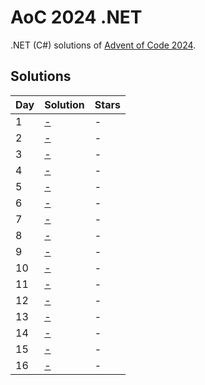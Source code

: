 # AoC 2024 .NET

.NET (C#) solutions of [Advent of Code 2024](https://adventofcode.com/2024).

## Solutions

|Day|Solution|Stars|
|--|--|--|
|1|[-](https://github.com/melanchall/aoc2024net/blob/main/Aoc2024Net/Days/Day1.cs)|-|
|2|[-](https://github.com/melanchall/aoc2024net/blob/main/Aoc2024Net/Days/Day2.cs)|-|
|3|[-](https://github.com/melanchall/aoc2024net/blob/main/Aoc2024Net/Days/Day3.cs)|-|
|4|[-](https://github.com/melanchall/aoc2024net/blob/main/Aoc2024Net/Days/Day4.cs)|-|
|5|[-](https://github.com/melanchall/aoc2024net/blob/main/Aoc2024Net/Days/Day5.cs)|-|
|6|[-](https://github.com/melanchall/aoc2024net/blob/main/Aoc2024Net/Days/Day6.cs)|-|
|7|[-](https://github.com/melanchall/aoc2024net/blob/main/Aoc2024Net/Days/Day7.cs)|-|
|8|[-](https://github.com/melanchall/aoc2024net/blob/main/Aoc2024Net/Days/Day8.cs)|-|
|9|[-](https://github.com/melanchall/aoc2024net/blob/main/Aoc2024Net/Days/Day9.cs)|-|
|10|[-](https://github.com/melanchall/aoc2024net/blob/main/Aoc2024Net/Days/Day10.cs)|-|
|11|[-](https://github.com/melanchall/aoc2024net/blob/main/Aoc2024Net/Days/Day11.cs)|-|
|12|[-](https://github.com/melanchall/aoc2024net/blob/main/Aoc2024Net/Days/Day12.cs)|-|
|13|[-](https://github.com/melanchall/aoc2024net/blob/main/Aoc2024Net/Days/Day13.cs)|-|
|14|[-](https://github.com/melanchall/aoc2024net/blob/main/Aoc2024Net/Days/Day14.cs)|-|
|15|[-](https://github.com/melanchall/aoc2024net/blob/main/Aoc2024Net/Days/Day15.cs)|-|
|16|[-](https://github.com/melanchall/aoc2024net/blob/main/Aoc2024Net/Days/Day16.cs)|-|